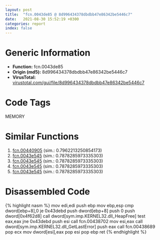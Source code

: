 ```yaml
---
layout: post
title:  "fcn.0043de85 @ 8d996434378dbdbb47e86342be5446c7"
date:   2021-08-30 15:52:19 +0300
categories: report
index: false
---
```


# Generic Information
- **Function:** fcn.0043de85
- **Origin (md5):** 8d996434378dbdbb47e86342be5446c7
- **VirusTotal:** [virustotal.com/gui/file/8d996434378dbdbb47e86342be5446c7][virustotal_ref]

# Code Tags
<span class="tag" id="MEMORY">MEMORY</span>


# Similar Functions

1. [fcn.00440905][similar_1_ref] (sim.: 0.7962213250854173)
2. [fcn.0043e545][similar_2_ref] (sim.: 0.7878285973335303)
3. [fcn.0043e545][similar_3_ref] (sim.: 0.7878285973335303)
4. [fcn.0043e545][similar_4_ref] (sim.: 0.7878285973335303)
5. [fcn.0043e545][similar_5_ref] (sim.: 0.7878285973335303)


# Disassembled Code

{% highlight nasm %}
mov edi,edi
push ebp
mov ebp,esp
cmp dword[ebp+8],0
je 0x43debd
push dword[ebp+8]
push 0
push dword[0x4f62d8]
call dword[sym.imp.KERNEL32.dll_HeapFree]
test eax,eax
jne 0x43debd
push esi
call fcn.00438702
mov esi,eax
call dword[sym.imp.KERNEL32.dll_GetLastError]
push eax
call fcn.00438689
pop ecx
mov dword[esi],eax
pop esi
pop ebp
ret 
{% endhighlight %}


[similar_1_ref]: /report/fcn.00440905@69982c7dea94d393fc4e41acd090553c
[similar_2_ref]: /report/fcn.0043e545@c398239b28fba40957850413e73ec9b2
[similar_3_ref]: /report/fcn.0043e545@56cd87aa2339510296a6c2526bbc75b7
[similar_4_ref]: /report/fcn.0043e545@b4c49e1bc49ca1bb2d68fc93ad15eb0b
[similar_5_ref]: /report/fcn.0043e545@4a4dca14d485f55ffaff4128bc9fdbc6
[virustotal_ref]: https://www.virustotal.com/gui/file/8d996434378dbdbb47e86342be5446c7